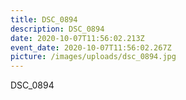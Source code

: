 ```yaml
---
title: DSC_0894
description: DSC_0894
date: 2020-10-07T11:56:02.213Z
event_date: 2020-10-07T11:56:02.267Z
picture: /images/uploads/dsc_0894.jpg
---
```

DSC_0894